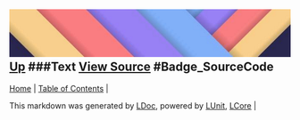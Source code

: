 ![](../Content/LDoc-banner-small.png "")
[Up](Text.md)
###Text
[View Source](Text.md)
#Badge_SourceCode
---

[Home](../../README.md) | [Table of Contents](../../TableOfContents.md) | 


This markdown was generated by [LDoc](https://github.com/CodeSingularity/LDoc), powered by [LUnit](https://github.com/CodeSingularity/LUnit), [LCore](https://github.com/CodeSingularity/LCore) | 

